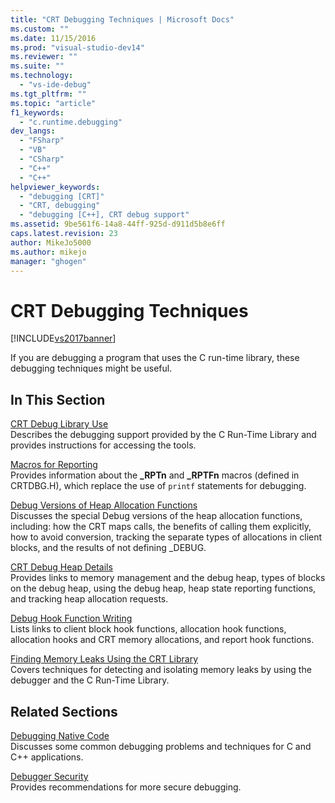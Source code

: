 ```yaml
---
title: "CRT Debugging Techniques | Microsoft Docs"
ms.custom: ""
ms.date: 11/15/2016
ms.prod: "visual-studio-dev14"
ms.reviewer: ""
ms.suite: ""
ms.technology: 
  - "vs-ide-debug"
ms.tgt_pltfrm: ""
ms.topic: "article"
f1_keywords: 
  - "c.runtime.debugging"
dev_langs: 
  - "FSharp"
  - "VB"
  - "CSharp"
  - "C++"
  - "C++"
helpviewer_keywords: 
  - "debugging [CRT]"
  - "CRT, debugging"
  - "debugging [C++], CRT debug support"
ms.assetid: 9be561f6-14a8-44ff-925d-d911d5b8e6ff
caps.latest.revision: 23
author: MikeJo5000
ms.author: mikejo
manager: "ghogen"
---
```

# CRT Debugging Techniques
[!INCLUDE[vs2017banner](../includes/vs2017banner.md)]

If you are debugging a program that uses the C run-time library, these debugging techniques might be useful.  
  
## In This Section  
 [CRT Debug Library Use](../debugger/crt-debug-library-use.md)  
 Describes the debugging support provided by the C Run-Time Library and provides instructions for accessing the tools.  
  
 [Macros for Reporting](../debugger/macros-for-reporting.md)  
 Provides information about the **_RPTn** and **_RPTFn** macros (defined in CRTDBG.H), which replace the use of `printf` statements for debugging.  
  
 [Debug Versions of Heap Allocation Functions](../debugger/debug-versions-of-heap-allocation-functions.md)  
 Discusses the special Debug versions of the heap allocation functions, including: how the CRT maps calls, the benefits of calling them explicitly, how to avoid conversion, tracking the separate types of allocations in client blocks, and the results of not defining _DEBUG.  
  
 [CRT Debug Heap Details](../debugger/crt-debug-heap-details.md)  
 Provides links to memory management and the debug heap, types of blocks on the debug heap, using the debug heap, heap state reporting functions, and tracking heap allocation requests.  
  
 [Debug Hook Function Writing](../debugger/debug-hook-function-writing.md)  
 Lists links to client block hook functions, allocation hook functions, allocation hooks and CRT memory allocations, and report hook functions.  
  
 [Finding Memory Leaks Using the CRT Library](../debugger/finding-memory-leaks-using-the-crt-library.md)  
 Covers techniques for detecting and isolating memory leaks by using the debugger and the C Run-Time Library.  
  
## Related Sections  
 [Debugging Native Code](../debugger/debugging-native-code.md)  
 Discusses some common debugging problems and techniques for C and C++ applications.  
  
 [Debugger Security](../debugger/debugger-security.md)  
 Provides recommendations for more secure debugging.



